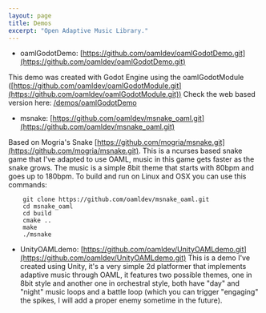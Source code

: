 ```yaml
---
layout: page
title: Demos
excerpt: "Open Adaptive Music Library."
---
```



- oamlGodotDemo: [https://github.com/oamldev/oamlGodotDemo.git](https://github.com/oamldev/oamlGodotDemo.git)

This demo was created with Godot Engine using the oamlGodotModule ([https://github.com/oamldev/oamlGodotModule.git](https://github.com/oamldev/oamlGodotModule.git))
Check the web based version here: [/demos/oamlGodotDemo](/demos/oamlGodotDemo)


- msnake: [https://github.com/oamldev/msnake_oaml.git](https://github.com/oamldev/msnake_oaml.git)

Based on Mogria's Snake [https://github.com/mogria/msnake.git](https://github.com/mogria/msnake.git).
This is a ncurses based snake game that I've adapted to use OAML, music in this game gets faster as the snake grows. The music is a simple 8bit theme that starts with 80bpm and goes up to 180bpm.
To build and run on Linux and OSX you can use this commands:

```
	git clone https://github.com/oamldev/msnake_oaml.git
	cd msnake_oaml
	cd build
	cmake ..
	make
	./msnake
```


- UnityOAMLdemo: [https://github.com/oamldev/UnityOAMLdemo.git](https://github.com/oamldev/UnityOAMLdemo.git)
This is a demo I've created using Unity, it's a very simple 2d platformer that implements adaptive music through OAML, it features two possible themes, one in 8bit style and another one in orchestral style, both have "day" and "night" music loops and a battle loop (which you can trigger "engaging" the spikes, I will add a proper enemy sometime in the future). 

